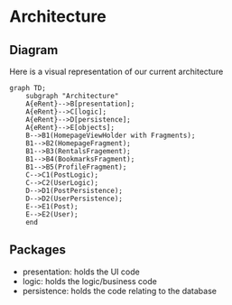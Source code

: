 # Architecture

## Diagram
Here is a visual representation of our current architecture

```mermaid
graph TD;
    subgraph "Architecture"
    A{eRent}-->B[presentation];
    A{eRent}-->C[logic];
    A{eRent}-->D[persistence];
    A{eRent}-->E[objects];
    B-->B1(HomepageViewHolder with Fragments);
    B1-->B2(HomepageFragment);
    B1-->B3(RentalsFragement);
    B1-->B4(BookmarksFragment);
    B1-->B5(ProfileFragment);
    C-->C1(PostLogic);
    C-->C2(UserLogic);
    D-->D1(PostPersistence);
    D-->D2(UserPersistence);
    E-->E1(Post);
    E-->E2(User);
    end
```

## Packages
- presentation: holds the UI code
- logic: holds the logic/business code
- persistence: holds the code relating to the database